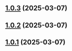 ## [1.0.3](https://github.com/JayVee-Digital-Labs/jvdl-design-system/compare/v1.0.2...v1.0.3) (2025-03-07)



## [1.0.2](https://github.com/JayVee-Digital-Labs/jvdl-design-system/compare/v1.0.0...v1.0.2) (2025-03-07)



## [1.0.1](https://github.com/JayVee-Digital-Labs/jvdl-design-system/compare/v1.0.0...v1.0.1) (2025-03-07)



